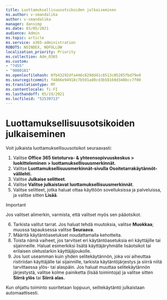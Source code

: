 ```yaml
---
title: Luottamuksellisuusotsikoiden julkaiseminen
ms.author: v-smandalika
author: v-smandalika
manager: dansimp
ms.date: 03/05/2021
audience: Admin
ms.topic: article
ms.service: o365-administration
ROBOTS: NOINDEX, NOFOLLOW
localization_priority: Priority
ms.collection: Adm_O365
ms.custom:
- "7455"
- "9000181"
ms.openlocfilehash: 0fb43292dfa446c829dd41c8513c05285fbd79e0
ms.sourcegitcommit: f4866e94918c7b591ad0cd3b58169d340bcc7f00
ms.translationtype: MT
ms.contentlocale: fi-FI
ms.lasthandoff: 05/19/2021
ms.locfileid: "52539713"
---
```

# <a name="publish-sensitivity-labels"></a>Luottamuksellisuusotsikoiden julkaiseminen

Voit julkaista luottamuksellisuusotsikot seuraavasti:

1. Valitse **Office 365 tietoturva- & yhteensopivuuskeskus > luokitteleminen > luottamuksellisuusmerkinnät.**
2. Valitse **Luottamuksellisuusmerkinnät-sivulla** **Osoitetarrakäytännöt-välilehti.**
3. Valitse **Julkaise selitteet**.
4. Valitse **Valitse julkaistavat luottamuksellisuusmerkinnät**. 
5. Valitse selitteet, jotka haluat ottaa käyttöön sovelluksissa ja palveluissa, ja valitse sitten **Lisää**.
> [!IMPORTANT]
> Jos valitset alimerkin, varmista, että valitset myös sen pääotsikot.
6. Tarkista valitut tarrat. Jos haluat tehdä muutoksia, valitse **Muokkaa**; muussa tapauksessa valitse **Seuraava**.
7. Määritä käytäntöasetukset noudattamalla kehotteita.
8. Toista nämä vaiheet, jos tarvitset eri käytäntöasetuksia eri käyttäjille tai sijainneille. Haluat esimerkiksi lisätä käyttäjäryhmälle lisäotsikot tai erilaisen oletustarkin käyttäjäjoukolle.
9. Jos luot useamman kuin yhden selitekäytännön, joka voi aiheuttaa ristiriidan käyttäjälle tai sijainnille, tarkista käytäntöjärjestys ja siirrä niitä tarvittaessa ylös- tai alaspäin. Jos haluat muuttaa selitekäytännön järjestystä, valitse kolme painiketta (lisää toimintoja) ja valitse sitten **Siirrä ylös** tai **Siirrä alas.**

Kun ohjattu toiminto suoritetaan loppuun, selitekäytäntö julkaistaan automaattisesti.

